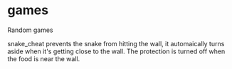 # games
Random games

snake_cheat prevents the snake from hitting the wall, it automaically turns aside when it's getting close to the wall. The protection is turned off when the food is near the wall.
